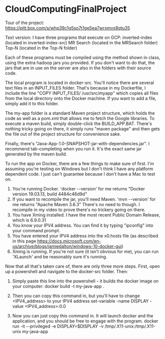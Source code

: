 # CloudComputingFinalProject

Tour of the project: https://pitt.box.com/s/whp39c1g5so7t1ge5ea7wrxmvx8qtu35

Text version:
I have three programs that execute on GCP:
inverted-index (located in inverted-index-src)
MR Search (located in the MRSearch folder)
Top-N (located in the Top-N folder)

Each of these programs must be compiled using the method shown in class, using the extra hadoop jars you provided. 
If you don't want to do that, the jars that are in use on the server are also in the folders with their source code.

The local program is located in docker-src. You'll notice there are several text files in an INPUT_FILES folder. That's because in my 
Dockerfile, I include the line "COPY INPUT_FILES/ /usr/src/myapp" which copies all files from the local directory onto the Docker machine.
If you want to add a file, simply add it to this folder.

The my-app folder is a standard Maven project structure, which holds the code as well as a pom.xml that allows me to fetch the Google libraries.
To execute a maven build, simply double-click the BUILD_APP.BAT. There's nothing tricky going on there, it simply runs "maven package" and then 
gets the file out of the project structure for convenience sake.

Finally, there's "Java-App-1.0-SNAPSHOT-jar-with-dependencies.jar". I recommend tab-completing when you run it. It's the exact same jar generated
by the maven build. 

To run the app on Docker, there are a few things to make sure of first. I'm assuming you're testing on Windows but I don't think I have any platform
dependent code. I just can't guarantee because I don't have a Mac to test on.

1) You're running Docker. 'docker --version' for me returns "Docker version 19.03.13, build 4484c46d9d"
2) If you want to recompile the jar, you'll need Maven. 'mvn --version' for me returns "Apache Maven 3.6.3" There's no need to though. I recompile in my video to prove there's no trickery going on there.
3) You have Xming installed. I have the most recent Public Domain Release, which is 6.9.0.31
4) You know your IPV4 address. You can find it by typing "ipconfig" into your command prompt.
5) You have entered your IPV4 address into the x0.hosts file (as described in this page https://docs.microsoft.com/en-us/archive/blogs/jamiedalton/windows-10-docker-gui)
6) Xming is running. If you're not sure (it isn't obvious for me), you can run 'XLaunch' and be reasonably sure it's running.


Now that all that's taken care of, there are only three more steps. First, open up a powershell and navigate to the docker-src folder. Then:
1) Simply paste this line into the powershell - it builds the docker image on your computer:
		docker build -t my-java-app .
		
2) Then you can copy this command in, but you'll have to change <IPV4_address> to your IPV4 address 
		set-variable -name DISPLAY -value <IPV4_address>:0.0
		
3) Now you can just copy this command in. It will launch docker and the application, and you should be free to engage with the program.
		docker run -it --privileged -e DISPLAY=$DISPLAY -v /tmp/.X11-unix:/tmp/.X11-unix my-java-app
